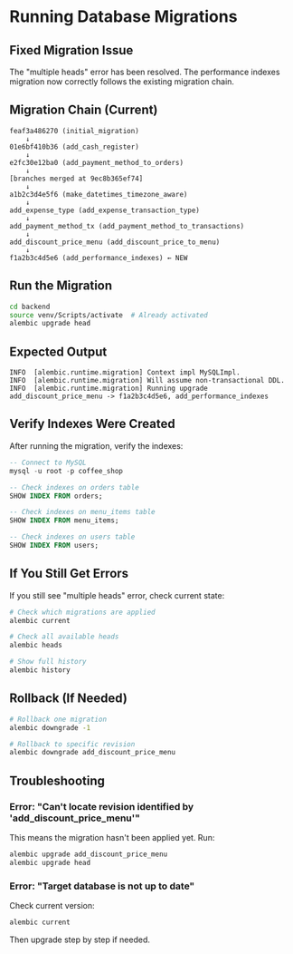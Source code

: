 # Running Database Migrations

## Fixed Migration Issue

The "multiple heads" error has been resolved. The performance indexes migration now correctly follows the existing migration chain.

## Migration Chain (Current)

```
feaf3a486270 (initial_migration)
    ↓
01e6bf410b36 (add_cash_register)
    ↓
e2fc30e12ba0 (add_payment_method_to_orders)
    ↓
[branches merged at 9ec8b365ef74]
    ↓
a1b2c3d4e5f6 (make_datetimes_timezone_aware)
    ↓
add_expense_type (add_expense_transaction_type)
    ↓
add_payment_method_tx (add_payment_method_to_transactions)
    ↓
add_discount_price_menu (add_discount_price_to_menu)
    ↓
f1a2b3c4d5e6 (add_performance_indexes) ← NEW
```

## Run the Migration

```bash
cd backend
source venv/Scripts/activate  # Already activated
alembic upgrade head
```

## Expected Output

```
INFO  [alembic.runtime.migration] Context impl MySQLImpl.
INFO  [alembic.runtime.migration] Will assume non-transactional DDL.
INFO  [alembic.runtime.migration] Running upgrade add_discount_price_menu -> f1a2b3c4d5e6, add_performance_indexes
```

## Verify Indexes Were Created

After running the migration, verify the indexes:

```sql
-- Connect to MySQL
mysql -u root -p coffee_shop

-- Check indexes on orders table
SHOW INDEX FROM orders;

-- Check indexes on menu_items table
SHOW INDEX FROM menu_items;

-- Check indexes on users table
SHOW INDEX FROM users;
```

## If You Still Get Errors

If you still see "multiple heads" error, check current state:

```bash
# Check which migrations are applied
alembic current

# Check all available heads
alembic heads

# Show full history
alembic history
```

## Rollback (If Needed)

```bash
# Rollback one migration
alembic downgrade -1

# Rollback to specific revision
alembic downgrade add_discount_price_menu
```

## Troubleshooting

### Error: "Can't locate revision identified by 'add_discount_price_menu'"

This means the migration hasn't been applied yet. Run:

```bash
alembic upgrade add_discount_price_menu
alembic upgrade head
```

### Error: "Target database is not up to date"

Check current version:

```bash
alembic current
```

Then upgrade step by step if needed.
